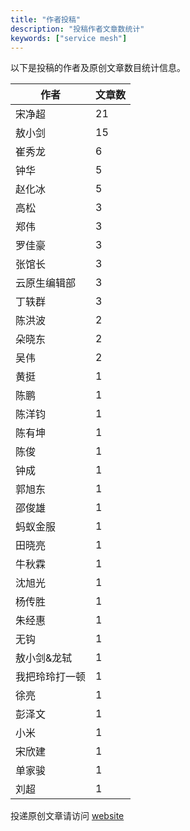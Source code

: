 ```yaml
---
title: "作者投稿"
description: "投稿作者文章数统计"
keywords: ["service mesh"]
---
```


以下是投稿的作者及原创文章数目统计信息。

| 作者 | 文章数 |
| ---- | ---- |
|宋净超 | 21|
|敖小剑 | 15|
|崔秀龙 | 6|
|钟华 | 5|
|赵化冰 | 5|
|高松 | 3|
|郑伟 | 3|
|罗佳豪 | 3|
|张馆长 | 3|
|云原生编辑部 | 3|
|丁轶群 | 3|
|陈洪波 | 2|
|朵晓东 | 2|
|吴伟 | 2|
|黄挺 | 1|
|陈鹏 | 1|
|陈洋钧 | 1|
|陈有坤 | 1|
|陈俊 | 1|
|钟成 | 1|
|郭旭东 | 1|
|邵俊雄 | 1|
|蚂蚁金服 | 1|
|田晓亮 | 1|
|牛秋霖 | 1|
|沈旭光 | 1|
|杨传胜 | 1|
|朱经惠 | 1|
|无钩 | 1|
|敖小剑&龙轼 | 1|
|我把玲玲打一顿 | 1|
|徐亮 | 1|
|彭泽文 | 1|
|小米 | 1|
|宋欣建 | 1|
|单家骏 | 1|
|刘超 | 1|
投递原创文章请访问 [website](https://github.com/servicemesher/website)
